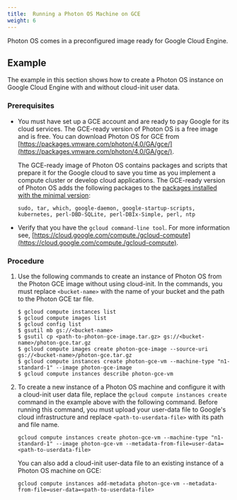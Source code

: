 ```yaml
---
title:  Running a Photon OS Machine on GCE
weight: 6
---
```


Photon OS comes in a preconfigured image ready for Google Cloud Engine. 

## Example 

The example in this section shows how to create a Photon OS instance on Google Cloud Engine with and without cloud-init user data.

### Prerequisites 

- You must have set up a GCE account and are ready to pay Google for its cloud services. The GCE-ready version of Photon OS is a free image and is free. You can download Photon OS for GCE from [https://packages.vmware.com/photon/4.0/GA/gce/](https://packages.vmware.com/photon/4.0/GA/gce/).

    The GCE-ready image of Photon OS contains packages and scripts that prepare it for the Google cloud to save you time as you implement a compute cluster or develop cloud applications. The GCE-ready version of Photon OS adds the following packages to the [packages installed with the minimal version](https://github.com/vmware/photon/blob/master/common/data/packages_minimal.json): 
	
    ```
    sudo, tar, which, google-daemon, google-startup-scripts, kubernetes, perl-DBD-SQLite, perl-DBIx-Simple, perl, ntp
    ```

- Verify that you have the `gcloud command-line tool`. 
    For more information see,  [https://cloud.google.com/compute./gcloud-compute](https://cloud.google.com/compute./gcloud-compute).

### Procedure 

1. Use the following commands to create an instance of Photon OS from the Photon GCE image without using cloud-init. In the commands, you must replace `<bucket-name>` with the name of your bucket and the path to the Photon GCE tar file. 
	
    ```console
    $ gcloud compute instances list
    $ gcloud compute images list
    $ gcloud config list
    $ gsutil mb gs://<bucket-name>
    $ gsutil cp <path-to-photon-gce-image.tar.gz> gs://<bucket-name>/photon-gce.tar.gz
    $ gcloud compute images create photon-gce-image --source-uri gs://<bucket-name>/photon-gce.tar.gz 
    $ gcloud compute instances create photon-gce-vm --machine-type "n1-standard-1" --image photon-gce-image
    $ gcloud compute instances describe photon-gce-vm
    ```
	 
1. To create a new instance of a Photon OS machine and configure it with a cloud-init user data file, replace the `gcloud compute instances create` command in the example above with the following command. Before running this command, you must upload your user-data file to Google's cloud infrastructure and replace `<path-to-userdata-file>` with its path and file name. 

    ```console
    gcloud compute instances create photon-gce-vm --machine-type "n1-standard-1" --image photon-gce-vm --metadata-from-file=user-data=<path-to-userdata-file>
    ```
     
    You can also add a cloud-init user-data file to an existing instance of a Photon OS machine on GCE: 
	
    ```console
    gcloud compute instances add-metadata photon-gce-vm --metadata-from-file=user-data=<path-to-userdata-file>
    ``` 
